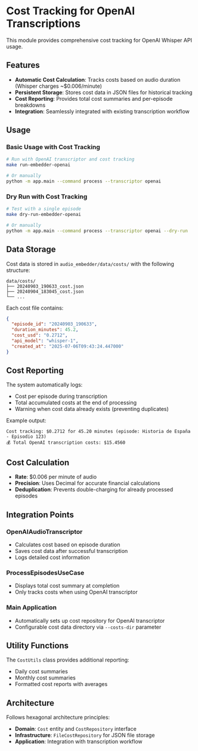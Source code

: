 # Cost Tracking for OpenAI Transcriptions

This module provides comprehensive cost tracking for OpenAI Whisper API usage.

## Features

- **Automatic Cost Calculation**: Tracks costs based on audio duration (Whisper charges ~$0.006/minute)
- **Persistent Storage**: Stores cost data in JSON files for historical tracking
- **Cost Reporting**: Provides total cost summaries and per-episode breakdowns
- **Integration**: Seamlessly integrated with existing transcription workflow

## Usage

### Basic Usage with Cost Tracking

```bash
# Run with OpenAI transcriptor and cost tracking
make run-embedder-openai

# Or manually
python -m app.main --command process --transcriptor openai
```

### Dry Run with Cost Tracking

```bash
# Test with a single episode
make dry-run-embedder-openai

# Or manually  
python -m app.main --command process --transcriptor openai --dry-run
```

## Data Storage

Cost data is stored in `audio_embedder/data/costs/` with the following structure:

```
data/costs/
├── 20240903_190633_cost.json
├── 20240904_183045_cost.json
└── ...
```

Each cost file contains:
```json
{
  "episode_id": "20240903_190633",
  "duration_minutes": 45.2,
  "cost_usd": "0.2712", 
  "api_model": "whisper-1",
  "created_at": "2025-07-06T09:43:24.447000"
}
```

## Cost Reporting

The system automatically logs:
- Cost per episode during transcription
- Total accumulated costs at the end of processing
- Warning when cost data already exists (preventing duplicates)

Example output:
```
Cost tracking: $0.2712 for 45.20 minutes (episode: Historia de España - Episodio 123)
💰 Total OpenAI transcription costs: $15.4560
```

## Cost Calculation

- **Rate**: $0.006 per minute of audio
- **Precision**: Uses Decimal for accurate financial calculations
- **Deduplication**: Prevents double-charging for already processed episodes

## Integration Points

### OpenAIAudioTranscriptor
- Calculates cost based on episode duration
- Saves cost data after successful transcription
- Logs detailed cost information

### ProcessEpisodesUseCase  
- Displays total cost summary at completion
- Only tracks costs when using OpenAI transcriptor

### Main Application
- Automatically sets up cost repository for OpenAI transcriptor
- Configurable cost data directory via `--costs-dir` parameter

## Utility Functions

The `CostUtils` class provides additional reporting:
- Daily cost summaries
- Monthly cost summaries  
- Formatted cost reports with averages

## Architecture

Follows hexagonal architecture principles:
- **Domain**: `Cost` entity and `CostRepository` interface
- **Infrastructure**: `FileCostRepository` for JSON file storage
- **Application**: Integration with transcription workflow